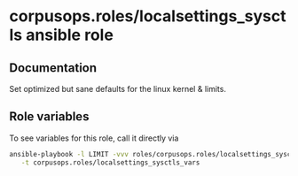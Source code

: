 # corpusops.roles/localsettings_sysctls ansible role
## Documentation

Set optimized but sane defaults for the linux kernel & limits.

## Role variables
To see variables for this role, call it directly via
```bash
ansible-playbook -l LIMIT -vvv roles/corpusops.roles/localsettings_sysctls/role.yml \
   -t corpusops.roles/localsettings_sysctls_vars
```
